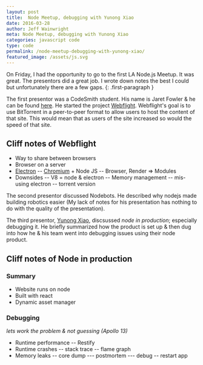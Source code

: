 ```yaml
---
layout: post
title:  Node Meetup, debugging with Yunong Xiao
date: 2016-03-28
author: Jeff Wainwright
meta: Node Meetup, debugging with Yunong Xiao
categories: javascript code
type: code
permalink: /node-meetup-debugging-with-yunong-xiao/
featured_image: /assets/js.svg
---
```


On Friday, I had the opportunity to go to the first LA Node.js Meetup. It was great. The presentors did a great job. I wrote down notes the best I could but unfortunately there are a few gaps. 
{: .first-paragraph }


The first presentor was a CodeSmith student. His name is Jaret Fowler & he can be found [here](//github.com/10000highfives). He started the project [Webflight](//webflight.io). Webflight's goal is to use BitTorrent in a peer-to-peer format to allow users to host the content of that site. This would mean that as users of the site increased so would the speed of that site.

## Cliff notes of Webflight

- Way to share between browsers
- Browser on a server
- [Electron](//electron.atom.io/)
-- [Chromium](//www.chromium.org/Home) + Node JS
-- Browser, Render => Modules
- Downsides
-- V8 = node & electron
-- Memory management
-- mis-using electron
-- torrent version

The second presentor discussed Nodebots. He described why nodejs made building robotics easier (My lack of notes for his presentation has nothing to do with the quality of the presentation). 

The third presentor, [Yunong Xiao](//yunong.io/), discsussed *node in production*; especially debugging it. He briefly summarized how the product is set up & then dug into how he & his team went into debugging issues using their node product.

## Cliff notes of Node in production

### Summary

- Website runs on node
- Built with react
- Dynamic asset manager

### Debugging

_lets work the problem & not guessing (Apollo 13)_


- Runtime performance
-- Restify
- Runtime crashes
-- stack trace
-- flame graph
- Memory leaks
-- core dump
--- postmortem
--- debug
-- restart app
